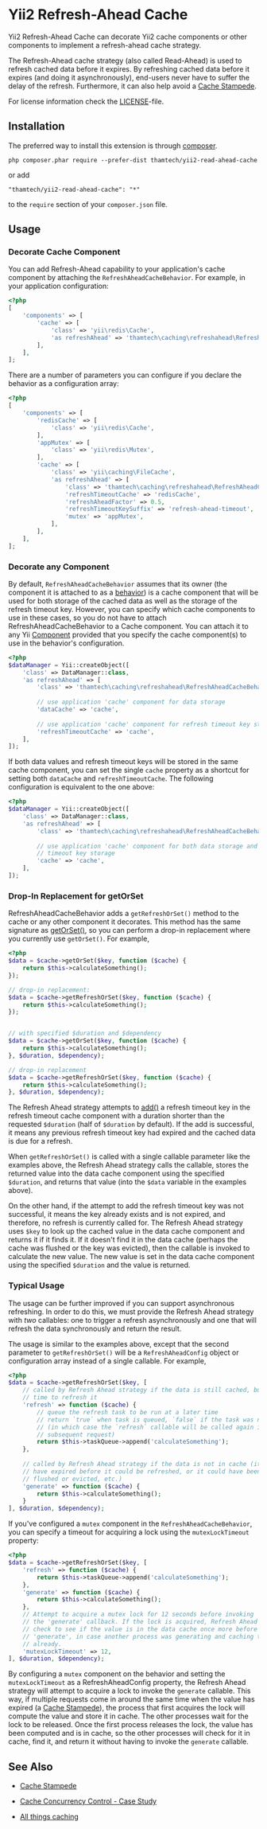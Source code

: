 Yii2 Refresh-Ahead Cache
========================

Yii2 Refresh-Ahead Cache can decorate Yii2 cache components or other components
to implement a refresh-ahead cache strategy.

The Refresh-Ahead cache strategy (also called Read-Ahead) is used to refresh
cached data before it expires. By refreshing cached data before it expires
(and doing it asynchronously), end-users never have to suffer the delay of
the refresh. Furthermore, it can also help avoid a
[Cache Stampede](https://en.wikipedia.org/wiki/Cache_stampede).

For license information check the [LICENSE](LICENSE.md)-file.

Installation
------------

The preferred way to install this extension is through [composer](http://getcomposer.org/download/).

```
php composer.phar require --prefer-dist thamtech/yii2-read-ahead-cache
```

or add

```
"thamtech/yii2-read-ahead-cache": "*"
```

to the `require` section of your `composer.json` file.

Usage
-----

### Decorate Cache Component

You can add Refresh-Ahead capability to your application's cache component
by attaching the `RefreshAheadCacheBehavior`. For example, in your application
configuration:

```php
<?php
[
    'components' => [
        'cache' => [
            'class' => 'yii\redis\Cache',
            'as refreshAhead' => 'thamtech\caching\refreshahead\RefreshAheadCacheBehavior',
        ],
    ],
];
```

There are a number of parameters you can configure if you declare the behavior
as a configuration array:

```php
<?php
[
    'components' => [
        'redisCache' => [
            'class' => 'yii\redis\Cache',
        ],
        'appMutex' => [
            'class' => 'yii\redis\Mutex',
        ],
        'cache' => [
            'class' => 'yii\caching\FileCache',
            'as refreshAhead' => [
                'class' => 'thamtech\caching\refreshahead\RefreshAheadCacheBehavior',
                'refreshTimeoutCache' => 'redisCache',
                'refreshAheadFactor' => 0.5,
                'refreshTimeoutKeySuffix' => 'refresh-ahead-timeout',
                'mutex' => 'appMutex',
            ],
        ],
    ],
];
```

### Decorate any Component

By default, `RefreshAheadCacheBehavior` assumes that its owner (the component
it is attached to as a
[behavior](https://www.yiiframework.com/doc/guide/2.0/en/concept-behaviors))
is a cache component that will be used for both storage of the cached data
as well as the storage of the refresh timeout key. However, you can specify
which cache components to use in these cases, so you do not have to attach
RefreshAheadCacheBehavior to a Cache component. You can attach it to any Yii
[Component](https://www.yiiframework.com/doc/guide/2.0/en/concept-components)
provided that you specify the cache component(s) to use in the behavior's
configuration.

```php
<?php
$dataManager = Yii::createObject([
    'class' => DataManager::class,
    'as refreshAhead' => [
        'class' => 'thamtech\caching\refreshahead\RefreshAheadCacheBehavior',
        
        // use application 'cache' component for data storage
        'dataCache' => 'cache',
        
        // use application 'cache' component for refresh timeout key storage
        'refreshTimeoutCache' => 'cache',
    ],
]);
```

If both data values and refresh timeout keys will be stored in the same cache
component, you can set the single `cache` property as a shortcut for setting
both `dataCache` and `refreshTimeoutCache`. The following configuration is
equivalent to the one above:

```php
<?php
$dataManager = Yii::createObject([
    'class' => DataManager::class,
    'as refreshAhead' => [
        'class' => 'thamtech\caching\refreshahead\RefreshAheadCacheBehavior',
        
        // use application 'cache' component for both data storage and refresh
        // timeout key storage
        'cache' => 'cache',
    ],
]);
```

### Drop-In Replacement for getOrSet

RefreshAheadCacheBehavior adds a `getRefreshOrSet()` method to the cache or
any other component it decorates. This method has the same signature as
[getOrSet()](https://www.yiiframework.com/doc/api/2.0/yii-caching-cache#getOrSet%28%29-detail),
so you can perform a drop-in replacement where you currently use `getOrSet()`.
For example,

```php
<?php
$data = $cache->getOrSet($key, function ($cache) {
    return $this->calculateSomething();
});

// drop-in replacement:
$data = $cache->getRefreshOrSet($key, function ($cache) {
    return $this->calculateSomething();
});


// with specified $duration and $dependency
$data = $cache->getOrSet($key, function ($cache) {
    return $this->calculateSomething();
}, $duration, $dependency);

// drop-in replacement
$data = $cache->getRefreshOrSet($key, function ($cache) {
    return $this->calculateSomething();
}, $duration, $dependency);
```

The Refresh Ahead strategy attempts to
[add()](https://www.yiiframework.com/doc/api/2.0/yii-caching-cache#add%28%29-detail)
a refresh timeout key in the refresh timeout cache component with a duration
shorter than the requested `$duration` (half of `$duration` by default). If the
add is successful, it means any previous refresh timeout key had expired and the
cached data is due for a refresh.

When `getRefreshOrSet()` is called with a single callable parameter like the
examples above, the Refresh Ahead strategy calls the callable, stores the
returned value into the data cache component using the specified `$duration`,
and returns that value (into the `$data` variable in the examples above).

On the other hand, if the attempt to add the refresh timeout key was not
successful, it means the key already exists and is not expired, and therefore,
no refresh is currently called for. The Refresh Ahead strategy uses `$key` to
look up the cached value in the data cache component and returns it if it finds
it. If it doesn't find it in the data cache (perhaps the cache was flushed
or the key was evicted), then the callable is invoked to calculate the new
value. The new value is set in the data cache component using the specified
`$duration` and the value is returned.

### Typical Usage

The usage can be further improved if you can support asynchronous refreshing.
In order to do this, we must provide the Refresh Ahead strategy with *two*
callables: one to trigger a refresh asynchronously and one that will refresh
the data synchronously and return the result.

The usage is similar to the examples above, except that the second parameter
to `getRefreshOrSet()` will be a `RefreshAheadConfig` object or configuration
array instead of a single callable. For example,

```php
<?php
$data = $cache->getRefreshOrSet($key, [
    // called by Refresh Ahead strategy if the data is still cached, but it is
    // time to refresh it
    'refresh' => function ($cache) {
        // queue the refresh task to be run at a later time
        // return `true` when task is queued, `false` if the task was not queued
        // (in which case the `refresh` callable will be called again in a
        // subsequent request)
        return $this->taskQueue->append('calculateSomething');
    },
    
    // called by Refresh Ahead strategy if the data is not in cache (it may
    // have expired before it could be refreshed, or it could have been
    // flushed or evicted, etc.)
    'generate' => function ($cache) {
        return $this->calculateSomething();
    }
], $duration, $dependency);
```

If you've configured a `mutex` component in the `RefreshAheadCacheBehavior`,
you can specify a timeout for acquiring a lock using the `mutexLockTimeout`
property:

```php
<?php
$data = $cache->getRefreshOrSet($key, [
    'refresh' => function ($cache) {
        return $this->taskQueue->append('calculateSomething');
    },
    'generate' => function ($cache) {
        return $this->calculateSomething();
    },
    // Attempt to acquire a mutex lock for 12 seconds before invoking
    // the 'generate' callback. If the lock is acquired, Refresh Ahead will
    // check to see if the value is in the data cache once more before invoking
    // 'generate', in case another process was generating and caching the value
    // already.
    'mutexLockTimeout' => 12,
], $duration, $dependency);
```

By configuring a `mutex` component on the behavior and setting the
`mutexLockTimeout` as a RefreshAheadConfig property, the Refresh
Ahead strategy will attempt to acquire a lock to invoke the `generate` callable.
This way, if multiple requests come in around the same time when the value
has expired (a [Cache Stampede](https://en.wikipedia.org/wiki/Cache_stampede)),
the process that first acquires the lock will compute the value and store it in
cache. The other processes wait for the lock to be released. Once the first
process releases the lock, the value has been computed and is in cache, so the
other processes will check for it in cache, find it, and return it without
having to invoke the `generate` callable.


See Also
--------

* [Cache Stampede](https://en.wikipedia.org/wiki/Cache_stampede)

* [Cache Concurrency Control - Case Study](https://www.braze.com/perspectives/article/cache-concurrency-control)

* [All things caching](https://medium.com/datadriveninvestor/all-things-caching-use-cases-benefits-strategies-choosing-a-caching-technology-exploring-fa6c1f2e93aa)
